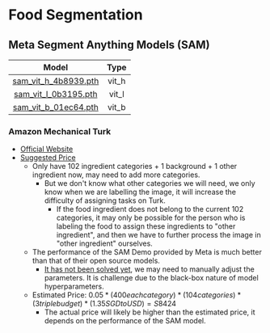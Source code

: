 # Food Segmentation

## Meta Segment Anything Models (SAM)

| Model | Type |
| :----: | :----: |
| [sam_vit_h_4b8939.pth](https://drive.google.com/file/d/1kJ4xaiVVTpUXEeF9phvkhilxsbpToHW4/view?usp=share_link) | vit_h |
| [sam_vit_l_0b3195.pth](https://drive.google.com/file/d/1VBVipk1izHDOHH7zWKMHGhzfQv3FeP0v/view?usp=share_link) | vit_l |
| [sam_vit_b_01ec64.pth](https://drive.google.com/file/d/12seklpq0KeMd3uWCTiGeODBrrqy5bod1/view?usp=share_link) | vit_b |

### Amazon Mechanical Turk

* [Official Website](https://requester.mturk.com/)
* [Suggested Price](https://aws.amazon.com/sagemaker/data-labeling/pricing/)
    * Only have 102 ingredient categories + 1 background + 1 other ingredient now, may need to add more categories.
        * But we don't know what other categories we will need, we only know when we are labelling the image, it will increase the difficulty of assigning tasks on Turk.
            * If the food ingredient does not belong to the current 102 categories, it may only be possible for the person who is labeling the food to assign these ingredients to "other ingredient", and then we have to further process the image in "other ingredient" ourselves.
    * The performance of the SAM Demo provided by Meta is much better than that of their open source models.
        * [It has not been solved yet](https://github.com/facebookresearch/segment-anything/issues/54), we may need to manually adjust the parameters. It is challenge due to the black-box nature of model hyperparameters.
    * Estimated Price: $0.05 * (400 each category) * (104 categories) * (3 triple budget) * (1.35 SGD to USD) = S$8424
        * The actual price will likely be higher than the estimated price, it depends on the performance of the SAM model.
